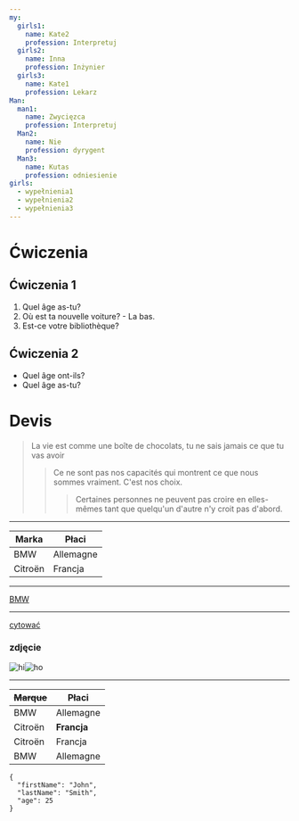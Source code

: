 ```yaml
---
my:
  girls1:
    name: Kate2
    profession: Interpretuj
  girls2:
    name: Inna
    profession: Inżynier
  girls3:
    name: Kate1
    profession: Lekarz
Man:
  man1:
    name: Zwycięzca
    profession: Interpretuj
  Man2:
    name: Nie
    profession: dyrygent
  Man3:
    name: Kutas
    profession: odniesienie
girls:
  - wypełnienia1
  - wypełnienia2
  - wypełnienia3
---
```


# Ćwiczenia

## Ćwiczenia 1

1. Quel âge as-tu?
2. Où est ta nouvelle voiture? - La bas.
3. Est-ce votre bibliothèque?

## Ćwiczenia 2

- Quel âge ont-ils?
- Quel âge as-tu?

# Devis

> La vie est comme une boîte de chocolats, tu ne sais jamais ce que tu vas avoir
>
> > Ce ne sont pas nos capacités qui montrent ce que nous sommes vraiment. C'est nos choix.
> >
> > > Certaines personnes ne peuvent pas croire en elles-mêmes tant que quelqu'un d'autre n'y croit pas d'abord.

---

Marka | Płaci
--- | ---
BMW | Allemagne
Citroën | Francja

---

[BMW](https://autoidea.by/)

---

[cytować](https://www.citroen.by/)

### zdjęcie

![hi](https://drive.google.com/file/d/1DOGDrudAldfgJeLKgOGoblgRM0CcIjv_/view?usp=sharing "najświeższe informacje")![ho](https://drive.google.com/file/d/192JoAyqDkddY_35FYzuDgaItdI2U_6gm/view?usp=sharing)

---

~~Marque~~ | Płaci
--- | ---
BMW | Allemagne
Citroën | **Francja**
Citroën | Francja
BMW | Allemagne

```
{
  "firstName": "John",
  "lastName": "Smith",
  "age": 25
}
```
